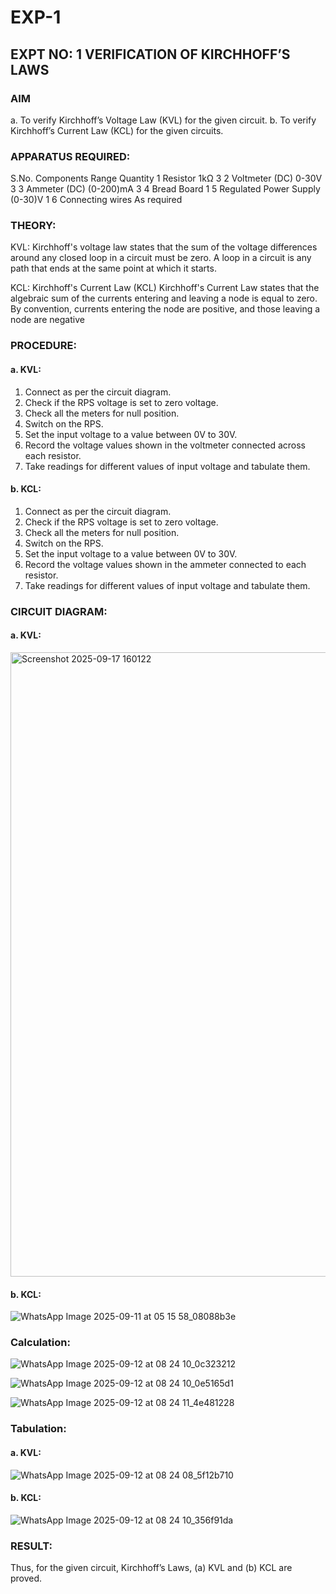 # EXP-1
## EXPT NO: 1	VERIFICATION OF KIRCHHOFF’S LAWS
### AIM
a.   To verify Kirchhoff’s Voltage Law (KVL) for the given circuit. 
b.   To verify Kirchhoff’s Current Law (KCL) for the given circuits.

### APPARATUS REQUIRED:
S.No.	Components	Range	Quantity
1	Resistor	1kΩ	3
2	Voltmeter (DC)	0-30V	3
3	Ammeter (DC)	(0-200)mA	3
4	Bread Board		1
5	Regulated Power Supply	(0-30)V	1
6	Connecting wires		As required

### THEORY:
KVL: Kirchhoff's voltage law states that the sum of the voltage differences around any closed loop in a circuit must be zero. A loop in a circuit is any path that ends at the same point at which it starts.

KCL: Kirchhoff's Current Law (KCL) Kirchhoff's Current Law states that the algebraic sum of the currents entering and leaving a node is equal to zero. By convention, currents entering the node are positive, and those leaving a node are negative


### PROCEDURE:
#### a.   KVL:
1.   Connect as per the circuit diagram.
2.   Check if the RPS voltage is set to zero voltage.
3.   Check all the meters for null position.
4.   Switch on the RPS.
5.   Set the input voltage to a value between 0V to 30V.
6.   Record the voltage values shown in the voltmeter connected across each resistor.
7.   Take readings for different values of input voltage and tabulate them.


#### b.  KCL:
1.   Connect as per the circuit diagram.
2.   Check if the RPS voltage is set to zero voltage.
3.   Check all the meters for null position.
4.   Switch on the RPS.
5.   Set the input voltage to a value between 0V to 30V.
6.   Record the voltage values shown in the ammeter connected to each resistor.
7.   Take readings for different values of input voltage and tabulate them.


### CIRCUIT DIAGRAM:


#### a.   KVL:
 <img width="1911" height="999" alt="Screenshot 2025-09-17 160122" src="https://github.com/user-attachments/assets/678d1fea-3c03-4774-8ca6-1640f617b186" />



#### b.  KCL:


![WhatsApp Image 2025-09-11 at 05 15 58_08088b3e](https://github.com/user-attachments/assets/99d1bb6e-6f8f-49ed-bd11-af7613faf4df)

 

### Calculation:


![WhatsApp Image 2025-09-12 at 08 24 10_0c323212](https://github.com/user-attachments/assets/3029dbeb-8e30-47bb-be6d-ab6f5883be09)

![WhatsApp Image 2025-09-12 at 08 24 10_0e5165d1](https://github.com/user-attachments/assets/12262e14-4980-4223-aafe-d39c1e1be144)

![WhatsApp Image 2025-09-12 at 08 24 11_4e481228](https://github.com/user-attachments/assets/fa7ca4d3-4e2b-4550-8c2d-b31e7a3b8acd)







### Tabulation:

#### a.   KVL:


 ![WhatsApp Image 2025-09-12 at 08 24 08_5f12b710](https://github.com/user-attachments/assets/c6142e15-3a69-4fdd-b294-d08c1ca41752)



#### b.  KCL:



![WhatsApp Image 2025-09-12 at 08 24 10_356f91da](https://github.com/user-attachments/assets/46f355a0-1aec-4017-8f4d-7a216097edf9)


### RESULT:

Thus, for the given circuit, Kirchhoff’s Laws, (a) KVL and (b) KCL are proved.
